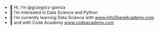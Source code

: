 - 👋 Hi, I’m @grzegorz-gomza
- 👀 I’m interested in Data Science and Python 
- 🌱 I’m currently learning Data Science with www.infoShareAcademy.com
- 🌱 and with Code Academy www.codeacademy.com

<!---
grzegorz-gomza/grzegorz-gomza is a ✨ special ✨ repository because its `README.md` (this file) appears on your GitHub profile.
You can click the Preview link to take a look at your changes.

- 💞️ I’m looking to collaborate on ...
- 📫 How to reach me ...
--->
